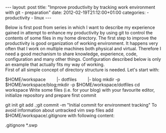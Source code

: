 --- layout: post title: "Improve productivity by tracking work environment with git - preparation" date: 2012-02-19T21:12:00+01:00 categories: - productivity - linux ---

Below is first post from series in which I want to describe my experience gained in attempt to enhance my productivity by using git to control the contents of some files in my home directory. The first step to improve the productivity is good organization of working environment. It happens very often that I work on multiple machines both physical and virtual. Therefore I need a good mechanism to share knowledge, experience, code, configuration and many other things. Configuration described below is only an example that actually fits my way of working.  
First of all simple concept of directory structure is needed. Let's start with:  

$HOME/workspace         |- dotfiles         |- blog
mkdir -p $HOME/workspace/blog;mkdir -p $HOME/workspace/dotfiles
cd workspace Write some files (i.e. for your blog) with your favourite editor, initialize repository and prepare first commit  

git init
git add .;git commit -m "Initial commit for environment tracking" To avoid information about untracked vim swp files add $HOME/workspace/.gitignore with following content:  

.gitignore \*.swp

